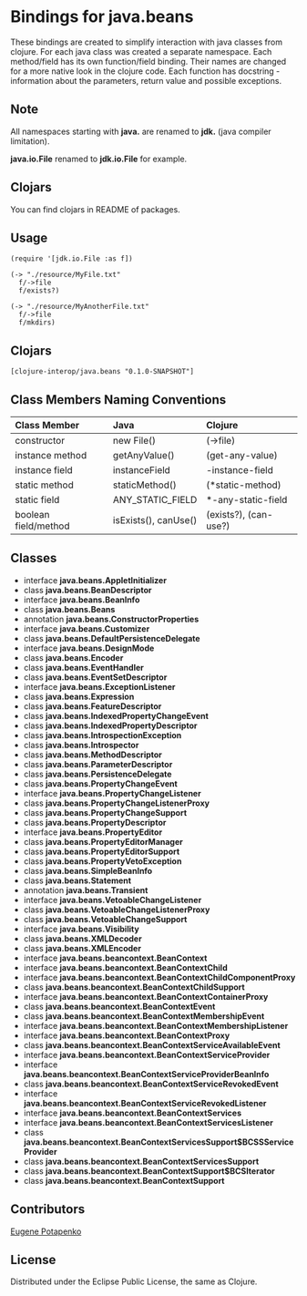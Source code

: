 # Bindings for java.beans

These bindings are created to simplify interaction with java classes from clojure.
For each java class was created a separate namespace.
Each method/field has its own function/field binding.
Their names are changed for a more native look in the clojure code. Each function has docstring - information about the parameters, return value and possible exceptions.

## Note

All namespaces starting with **java.** are renamed to **jdk.** (java compiler limitation). 

**java.io.File** renamed to **jdk.io.File** for example. 

## Clojars

You can find clojars in README of packages.

## Usage

```
(require '[jdk.io.File :as f])

(-> "./resource/MyFile.txt"
  f/->file
  f/exists?)

(-> "./resource/MyAnotherFile.txt"
  f/->file
  f/mkdirs)
```




## Clojars

```
[clojure-interop/java.beans "0.1.0-SNAPSHOT"]
```

## Class Members Naming Conventions

| Class Member | Java | Clojure |
|:--|:--|:--|
| constructor | new File() | (->file) |
| instance method | getAnyValue() | (get-any-value) |
| instance field | instanceField | -instance-field |
| static method | staticMethod() | (*static-method) |
| static field | ANY_STATIC_FIELD | *-any-static-field |
| boolean field/method | isExists(), canUse() | (exists?), (can-use?) |

## Classes

- interface **java.beans.AppletInitializer**
- class **java.beans.BeanDescriptor**
- interface **java.beans.BeanInfo**
- class **java.beans.Beans**
- annotation **java.beans.ConstructorProperties**
- interface **java.beans.Customizer**
- class **java.beans.DefaultPersistenceDelegate**
- interface **java.beans.DesignMode**
- class **java.beans.Encoder**
- class **java.beans.EventHandler**
- class **java.beans.EventSetDescriptor**
- interface **java.beans.ExceptionListener**
- class **java.beans.Expression**
- class **java.beans.FeatureDescriptor**
- class **java.beans.IndexedPropertyChangeEvent**
- class **java.beans.IndexedPropertyDescriptor**
- class **java.beans.IntrospectionException**
- class **java.beans.Introspector**
- class **java.beans.MethodDescriptor**
- class **java.beans.ParameterDescriptor**
- class **java.beans.PersistenceDelegate**
- class **java.beans.PropertyChangeEvent**
- interface **java.beans.PropertyChangeListener**
- class **java.beans.PropertyChangeListenerProxy**
- class **java.beans.PropertyChangeSupport**
- class **java.beans.PropertyDescriptor**
- interface **java.beans.PropertyEditor**
- class **java.beans.PropertyEditorManager**
- class **java.beans.PropertyEditorSupport**
- class **java.beans.PropertyVetoException**
- class **java.beans.SimpleBeanInfo**
- class **java.beans.Statement**
- annotation **java.beans.Transient**
- interface **java.beans.VetoableChangeListener**
- class **java.beans.VetoableChangeListenerProxy**
- class **java.beans.VetoableChangeSupport**
- interface **java.beans.Visibility**
- class **java.beans.XMLDecoder**
- class **java.beans.XMLEncoder**
- interface **java.beans.beancontext.BeanContext**
- interface **java.beans.beancontext.BeanContextChild**
- interface **java.beans.beancontext.BeanContextChildComponentProxy**
- class **java.beans.beancontext.BeanContextChildSupport**
- interface **java.beans.beancontext.BeanContextContainerProxy**
- class **java.beans.beancontext.BeanContextEvent**
- class **java.beans.beancontext.BeanContextMembershipEvent**
- interface **java.beans.beancontext.BeanContextMembershipListener**
- interface **java.beans.beancontext.BeanContextProxy**
- class **java.beans.beancontext.BeanContextServiceAvailableEvent**
- interface **java.beans.beancontext.BeanContextServiceProvider**
- interface **java.beans.beancontext.BeanContextServiceProviderBeanInfo**
- class **java.beans.beancontext.BeanContextServiceRevokedEvent**
- interface **java.beans.beancontext.BeanContextServiceRevokedListener**
- interface **java.beans.beancontext.BeanContextServices**
- interface **java.beans.beancontext.BeanContextServicesListener**
- class **java.beans.beancontext.BeanContextServicesSupport$BCSSServiceProvider**
- class **java.beans.beancontext.BeanContextServicesSupport**
- class **java.beans.beancontext.BeanContextSupport$BCSIterator**
- class **java.beans.beancontext.BeanContextSupport**

## Contributors

[Eugene Potapenko](https://github.com/potapenko/)

## License

Distributed under the Eclipse Public License, the same as Clojure.
